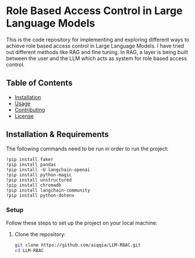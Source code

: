 # Role Based Access Control in Large Language Models

This is the code repository for implementing and exploring different ways to achieve role based access control in Large Language Models. I have tried out different methods like RAG and fine tuning. In RAG, a layer is being built between the user and the LLM which acts as system for role based access control.

## Table of Contents
- [Installation](#installation)
- [Usage](#usage)
- [Contributing](#contributing)
- [License](#license)

## Installation & Requirements

The following commands need to be run in order to run the project:
```
!pip install faker
!pip install pandas
!pip install -U langchain-openai
!pip install python-magic
!pip install unstructured
!pip install chromadb
!pip install langchain-community
!pip install python-dotenv
```

### Setup
Follow these steps to set up the project on your local machine:

1. Clone the repository:
   ```bash
   git clone https://github.com/aiqqia/LLM-RBAC.git
   cd LLM-RBAC